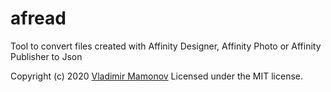 # afread

Tool to convert files created with Affinity Designer, Affinity Photo or Affinity Publisher to Json

Copyright (c) 2020 [Vladimir Mamonov](mailto:vm.dev.cpp@gmail.com)
Licensed under the MIT license.
